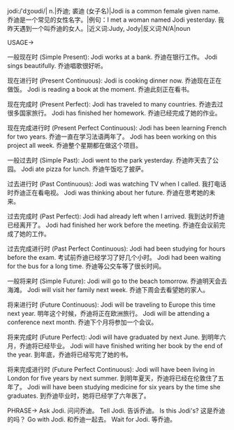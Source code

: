 jodi:/ˈdʒoʊdi/| n.|乔迪; 裘迪 (女子名)|Jodi is a common female given name. 乔迪是一个常见的女性名字。|例句：I met a woman named Jodi yesterday. 我昨天遇到一个叫乔迪的女人。|近义词:Judy, Jody|反义词:N/A|noun

USAGE->

一般现在时 (Simple Present):
Jodi works at a bank.  乔迪在银行工作。
Jodi sings beautifully. 乔迪唱歌很好听。

现在进行时 (Present Continuous):
Jodi is cooking dinner now. 乔迪现在正在做饭。
Jodi is reading a book at the moment. 乔迪此刻正在看书。

现在完成时 (Present Perfect):
Jodi has traveled to many countries. 乔迪去过很多国家旅行。
Jodi has finished her homework. 乔迪已经完成了她的作业。

现在完成进行时 (Present Perfect Continuous):
Jodi has been learning French for two years. 乔迪一直在学习法语两年了。
Jodi has been working on this project all week. 乔迪整个星期都在做这个项目。

一般过去时 (Simple Past):
Jodi went to the park yesterday. 乔迪昨天去了公园。
Jodi ate pizza for lunch. 乔迪午饭吃了披萨。

过去进行时 (Past Continuous):
Jodi was watching TV when I called. 我打电话时乔迪正在看电视。
Jodi was thinking about her future. 乔迪在思考她的未来。

过去完成时 (Past Perfect):
Jodi had already left when I arrived. 我到达时乔迪已经离开了。
Jodi had finished her work before the meeting. 乔迪在会议前完成了她的工作。

过去完成进行时 (Past Perfect Continuous):
Jodi had been studying for hours before the exam. 考试前乔迪已经学习了好几个小时。
Jodi had been waiting for the bus for a long time. 乔迪等公交车等了很长时间。

一般将来时 (Simple Future):
Jodi will go to the beach tomorrow. 乔迪明天会去海滩。
Jodi will visit her family next week. 乔迪下周会去看望她的家人。

将来进行时 (Future Continuous):
Jodi will be traveling to Europe this time next year. 明年这个时候，乔迪将正在欧洲旅行。
Jodi will be attending a conference next month. 乔迪下个月将参加一个会议。

将来完成时 (Future Perfect):
Jodi will have graduated by next June. 到明年六月，乔迪将已经毕业。
Jodi will have finished writing her book by the end of the year. 到年底，乔迪将已经写完了她的书。

将来完成进行时 (Future Perfect Continuous):
Jodi will have been living in London for five years by next summer. 到明年夏天，乔迪将已经在伦敦住了五年了。
Jodi will have been studying medicine for six years by the time she graduates. 到乔迪毕业时，她将已经学了六年医了。


PHRASE->
Ask Jodi.  问问乔迪。
Tell Jodi. 告诉乔迪。
Is this Jodi's? 这是乔迪的吗？
Go with Jodi. 和乔迪一起去。
Wait for Jodi. 等乔迪。
